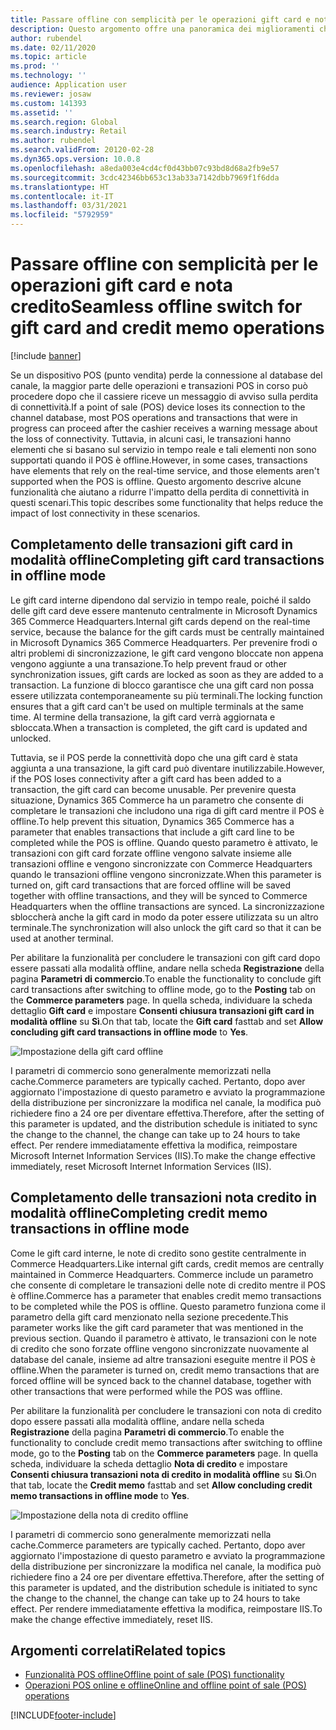 ```yaml
---
title: Passare offline con semplicità per le operazioni gift card e nota credito
description: Questo argomento offre una panoramica dei miglioramenti che forniscono un passaggio offline fluido per tipi di pagamento specifici.
author: rubendel
ms.date: 02/11/2020
ms.topic: article
ms.prod: ''
ms.technology: ''
audience: Application user
ms.reviewer: josaw
ms.custom: 141393
ms.assetid: ''
ms.search.region: Global
ms.search.industry: Retail
ms.author: rubendel
ms.search.validFrom: 20120-02-28
ms.dyn365.ops.version: 10.0.8
ms.openlocfilehash: a8eda003e4cd4cf0d43bb07c93bd8d68a2fb9e57
ms.sourcegitcommit: 3cdc42346bb653c13ab33a7142dbb7969f1f6dda
ms.translationtype: HT
ms.contentlocale: it-IT
ms.lasthandoff: 03/31/2021
ms.locfileid: "5792959"
---
```

# <a name="seamless-offline-switch-for-gift-card-and-credit-memo-operations"></a><span data-ttu-id="e9829-103">Passare offline con semplicità per le operazioni gift card e nota credito</span><span class="sxs-lookup"><span data-stu-id="e9829-103">Seamless offline switch for gift card and credit memo operations</span></span>

[!include [banner](../includes/banner.md)]

<span data-ttu-id="e9829-104">Se un dispositivo POS (punto vendita) perde la connessione al database del canale, la maggior parte delle operazioni e transazioni POS in corso può procedere dopo che il cassiere riceve un messaggio di avviso sulla perdita di connettività.</span><span class="sxs-lookup"><span data-stu-id="e9829-104">If a point of sale (POS) device loses its connection to the channel database, most POS operations and transactions that were in progress can proceed after the cashier receives a warning message about the loss of connectivity.</span></span> <span data-ttu-id="e9829-105">Tuttavia, in alcuni casi, le transazioni hanno elementi che si basano sul servizio in tempo reale e tali elementi non sono supportati quando il POS è offline.</span><span class="sxs-lookup"><span data-stu-id="e9829-105">However, in some cases, transactions have elements that rely on the real-time service, and those elements aren't supported when the POS is offline.</span></span> <span data-ttu-id="e9829-106">Questo argomento descrive alcune funzionalità che aiutano a ridurre l'impatto della perdita di connettività in questi scenari.</span><span class="sxs-lookup"><span data-stu-id="e9829-106">This topic describes some functionality that helps reduce the impact of lost connectivity in these scenarios.</span></span>

## <a name="completing-gift-card-transactions-in-offline-mode"></a><span data-ttu-id="e9829-107">Completamento delle transazioni gift card in modalità offline</span><span class="sxs-lookup"><span data-stu-id="e9829-107">Completing gift card transactions in offline mode</span></span>

<span data-ttu-id="e9829-108">Le gift card interne dipendono dal servizio in tempo reale, poiché il saldo delle gift card deve essere mantenuto centralmente in Microsoft Dynamics 365 Commerce Headquarters.</span><span class="sxs-lookup"><span data-stu-id="e9829-108">Internal gift cards depend on the real-time service, because the balance for the gift cards must be centrally maintained in Microsoft Dynamics 365 Commerce Headquarters.</span></span> <span data-ttu-id="e9829-109">Per prevenire frodi o altri problemi di sincronizzazione, le gift card vengono bloccate non appena vengono aggiunte a una transazione.</span><span class="sxs-lookup"><span data-stu-id="e9829-109">To help prevent fraud or other synchronization issues, gift cards are locked as soon as they are added to a transaction.</span></span> <span data-ttu-id="e9829-110">La funzione di blocco garantisce che una gift card non possa essere utilizzata contemporaneamente su più terminali.</span><span class="sxs-lookup"><span data-stu-id="e9829-110">The locking function ensures that a gift card can't be used on multiple terminals at the same time.</span></span> <span data-ttu-id="e9829-111">Al termine della transazione, la gift card verrà aggiornata e sbloccata.</span><span class="sxs-lookup"><span data-stu-id="e9829-111">When a transaction is completed, the gift card is updated and unlocked.</span></span>

<span data-ttu-id="e9829-112">Tuttavia, se il POS perde la connettività dopo che una gift card è stata aggiunta a una transazione, la gift card può diventare inutilizzabile.</span><span class="sxs-lookup"><span data-stu-id="e9829-112">However, if the POS loses connectivity after a gift card has been added to a transaction, the gift card can become unusable.</span></span> <span data-ttu-id="e9829-113">Per prevenire questa situazione, Dynamics 365 Commerce ha un parametro che consente di completare le transazioni che includono una riga di gift card mentre il POS è offline.</span><span class="sxs-lookup"><span data-stu-id="e9829-113">To help prevent this situation, Dynamics 365 Commerce has a parameter that enables transactions that include a gift card line to be completed while the POS is offline.</span></span> <span data-ttu-id="e9829-114">Quando questo parametro è attivato, le transazioni con gift card forzate offline vengono salvate insieme alle transazioni offline e vengono sincronizzate con Commerce Headquarters quando le transazioni offline vengono sincronizzate.</span><span class="sxs-lookup"><span data-stu-id="e9829-114">When this parameter is turned on, gift card transactions that are forced offline will be saved together with offline transactions, and they will be synced to Commerce Headquarters when the offline transactions are synced.</span></span> <span data-ttu-id="e9829-115">La sincronizzazione sbloccherà anche la gift card in modo da poter essere utilizzata su un altro terminale.</span><span class="sxs-lookup"><span data-stu-id="e9829-115">The synchronization will also unlock the gift card so that it can be used at another terminal.</span></span>

<span data-ttu-id="e9829-116">Per abilitare la funzionalità per concludere le transazioni con gift card dopo essere passati alla modalità offline, andare nella scheda **Registrazione** della pagina **Parametri di commercio**.</span><span class="sxs-lookup"><span data-stu-id="e9829-116">To enable the functionality to conclude gift card transactions after switching to offline mode, go to the **Posting** tab on the **Commerce parameters** page.</span></span> <span data-ttu-id="e9829-117">In quella scheda, individuare la scheda dettaglio **Gift card** e impostare **Consenti chiusura transazioni gift card in modalità offline** su **Sì**.</span><span class="sxs-lookup"><span data-stu-id="e9829-117">On that tab, locate the **Gift card** fasttab and set **Allow concluding gift card transactions in offline mode** to **Yes**.</span></span>

![Impostazione della gift card offline](../media/gift.png)

<span data-ttu-id="e9829-119">I parametri di commercio sono generalmente memorizzati nella cache.</span><span class="sxs-lookup"><span data-stu-id="e9829-119">Commerce parameters are typically cached.</span></span> <span data-ttu-id="e9829-120">Pertanto, dopo aver aggiornato l'impostazione di questo parametro e avviato la programmazione della distribuzione per sincronizzare la modifica nel canale, la modifica può richiedere fino a 24 ore per diventare effettiva.</span><span class="sxs-lookup"><span data-stu-id="e9829-120">Therefore, after the setting of this parameter is updated, and the distribution schedule is initiated to sync the change to the channel, the change can take up to 24 hours to take effect.</span></span> <span data-ttu-id="e9829-121">Per rendere immediatamente effettiva la modifica, reimpostare Microsoft Internet Information Services (IIS).</span><span class="sxs-lookup"><span data-stu-id="e9829-121">To make the change effective immediately, reset Microsoft Internet Information Services (IIS).</span></span>

## <a name="completing-credit-memo-transactions-in-offline-mode"></a><span data-ttu-id="e9829-122">Completamento delle transazioni nota credito in modalità offline</span><span class="sxs-lookup"><span data-stu-id="e9829-122">Completing credit memo transactions in offline mode</span></span>

<span data-ttu-id="e9829-123">Come le gift card interne, le note di credito sono gestite centralmente in Commerce Headquarters.</span><span class="sxs-lookup"><span data-stu-id="e9829-123">Like internal gift cards, credit memos are centrally maintained in Commerce Headquarters.</span></span> <span data-ttu-id="e9829-124">Commerce include un parametro che consente di completare le transazioni delle note di credito mentre il POS è offline.</span><span class="sxs-lookup"><span data-stu-id="e9829-124">Commerce has a parameter that enables credit memo transactions to be completed while the POS is offline.</span></span> <span data-ttu-id="e9829-125">Questo parametro funziona come il parametro della gift card menzionato nella sezione precedente.</span><span class="sxs-lookup"><span data-stu-id="e9829-125">This parameter works like the gift card parameter that was mentioned in the previous section.</span></span> <span data-ttu-id="e9829-126">Quando il parametro è attivato, le transazioni con le note di credito che sono forzate offline vengono sincronizzate nuovamente al database del canale, insieme ad altre transazioni eseguite mentre il POS è offline.</span><span class="sxs-lookup"><span data-stu-id="e9829-126">When the parameter is turned on, credit memo transactions that are forced offline will be synced back to the channel database, together with other transactions that were performed while the POS was offline.</span></span>

<span data-ttu-id="e9829-127">Per abilitare la funzionalità per concludere le transazioni con nota di credito dopo essere passati alla modalità offline, andare nella scheda **Registrazione** della pagina **Parametri di commercio**.</span><span class="sxs-lookup"><span data-stu-id="e9829-127">To enable the functionality to conclude credit memo transactions after switching to offline mode, go to the **Posting** tab on the **Commerce parameters** page.</span></span> <span data-ttu-id="e9829-128">In quella scheda, individuare la scheda dettaglio **Nota di credito** e impostare **Consenti chiusura transazioni nota di credito in modalità offline** su **Sì**.</span><span class="sxs-lookup"><span data-stu-id="e9829-128">On that tab, locate the **Credit memo** fasttab and set **Allow concluding credit memo transactions in offline mode** to **Yes**.</span></span>

![Impostazione della nota di credito offline](../media/creditmemo.png)

<span data-ttu-id="e9829-130">I parametri di commercio sono generalmente memorizzati nella cache.</span><span class="sxs-lookup"><span data-stu-id="e9829-130">Commerce parameters are typically cached.</span></span> <span data-ttu-id="e9829-131">Pertanto, dopo aver aggiornato l'impostazione di questo parametro e avviato la programmazione della distribuzione per sincronizzare la modifica nel canale, la modifica può richiedere fino a 24 ore per diventare effettiva.</span><span class="sxs-lookup"><span data-stu-id="e9829-131">Therefore, after the setting of this parameter is updated, and the distribution schedule is initiated to sync the change to the channel, the change can take up to 24 hours to take effect.</span></span> <span data-ttu-id="e9829-132">Per rendere immediatamente effettiva la modifica, reimpostare IIS.</span><span class="sxs-lookup"><span data-stu-id="e9829-132">To make the change effective immediately, reset IIS.</span></span>

## <a name="related-topics"></a><span data-ttu-id="e9829-133">Argomenti correlati</span><span class="sxs-lookup"><span data-stu-id="e9829-133">Related topics</span></span>

- [<span data-ttu-id="e9829-134">Funzionalità POS offline</span><span class="sxs-lookup"><span data-stu-id="e9829-134">Offline point of sale (POS) functionality</span></span>](https://docs.microsoft.com/dynamics365/retail/pos-offline-functionality)
- [<span data-ttu-id="e9829-135">Operazioni POS online e offline</span><span class="sxs-lookup"><span data-stu-id="e9829-135">Online and offline point of sale (POS) operations</span></span>](https://docs.microsoft.com/dynamics365/retail/pos-operations)


[!INCLUDE[footer-include](../../includes/footer-banner.md)]